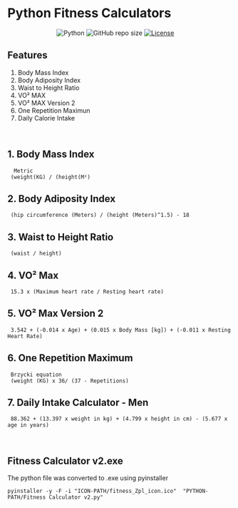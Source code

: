 # Python Fitness Calculators

&nbsp;&nbsp;&nbsp;&nbsp;&nbsp;&nbsp;&nbsp;&nbsp;&nbsp;&nbsp;&nbsp;&nbsp;&nbsp;
&nbsp;&nbsp;&nbsp;&nbsp;&nbsp;&nbsp;&nbsp;&nbsp;&nbsp;&nbsp;&nbsp;&nbsp;&nbsp;
![Python](https://img.shields.io/badge/python-v3.7-blue.svg)
![GitHub repo size](https://img.shields.io/badge/repo%20size-11.7MB-blue)
[![License](https://img.shields.io/badge/license-MIT-blue.svg)](https://opensource.org/licenses/MIT)

## Features
1. Body Mass Index
2. Body Adiposity Index
3. Waist to Height Ratio
4. VO² MAX
5. VO² MAX Version 2
6. One Repetition Maximun
7. Daily Calorie Intake

<br>

## 1. Body Mass Index
```
  Metric
 (weight(KG) / (height(M²)
```

## 2. Body Adiposity Index
```
 (hip circumference (Meters) / (height (Meters)^1.5) - 18
```

## 3. Waist to Height Ratio
```
 (waist / height)
```

## 4. VO² Max
```
 15.3 x (Maximum heart rate / Resting heart rate)
```

## 5. VO² Max Version 2
```
 3.542 + (-0.014 x Age) + (0.015 x Body Mass [kg]) + (-0.011 x Resting Heart Rate)
```

## 6. One Repetition Maximum
```
 Brzycki equation
 (weight (KG) x 36/ (37 - Repetitions)
```

## 7. Daily Intake Calculator - Men
```
 88.362 + (13.397 x weight in kg) + (4.799 x height in cm) - (5.677 x age in years)
```



<br>

## Fitness Calculator v2.exe
The python file was converted to .exe using pyinstaller

```
pyinstaller -y -F -i "ICON-PATH/fitness_Zpl_icon.ico"  "PYTHON-PATH/Fitness Calculator v2.py"
```

